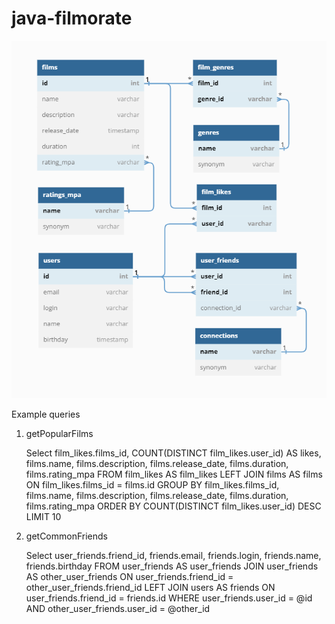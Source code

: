 # java-filmorate
![ER](/assets/filmorate-ER.png)

Example queries

1. getPopularFilms


    Select 
        film_likes.films_id,
        COUNT(DISTINCT film_likes.user_id) AS likes,
        films.name,
        films.description,
        films.release_date,
        films.duration,
        films.rating_mpa
    FROM 
        film_likes AS film_likes
        LEFT JOIN films AS films
            ON film_likes.films_id = films.id
    GROUP BY 
        film_likes.films_id,
        films.name,
        films.description,
        films.release_date,
        films.duration,
        films.rating_mpa
    ORDER BY 
        COUNT(DISTINCT film_likes.user_id) DESC
    LIMIT 10

2. getCommonFriends


    Select 
        user_friends.friend_id,
        friends.email,
        friends.login,
        friends.name,
        friends.birthday
    FROM 
        user_friends AS user_friends
        JOIN user_friends AS other_user_friends
            ON user_friends.friend_id = other_user_friends.friend_id
        LEFT JOIN users AS friends
            ON user_friends.friend_id = friends.id
    WHERE 
        user_friends.user_id = @id
        AND other_user_friends.user_id = @other_id

    


